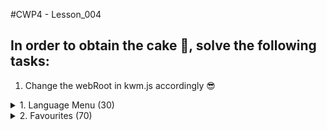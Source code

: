 #CWP4 - Lesson_004

## In order to obtain the cake 🍰, solve the following tasks:

1. Change the webRoot in kwm.js accordingly 😎

<details>
    <summary>1. Language Menu (30)</summary>


###Include a Langauge-Switcher!
 ```
 In order to achieve full translatability, kwm.js was change:
 
 In its constructor, two methods are called to render each, the header and the footer.
 ```

Open /js/kwm-translator.js
1. Add a new method createLanguageMenu(container).
   1. This method should create a new unordered list and append it to container.
   2. For each language, the unordered list should append a list element with the language-key as text.
   3. Each list element needs a clickHandler, that invokes the ***static*** method changeLanguage();
2. Add a new static method changeLanguage();
   1. In this method, change the currentLangauge of kwm.translator to the according language.
   2. Also, call the changeView() Method of router, to re-render the currently active view.
   3. After that, the method should also call kwm.renderHeader() and kwm.renderFooter(), in order to re-render the header and footer sections.
   4. Now store that chosen language in your localstorage.
   5. You knew this was coming: Make sure that the page is rendered in the locally stored language, once you open it again.


Open /js/kwm.js
1. Now use the functionality, you just implemented to create a languageMenu in the container ***#languagemenu***, once the header-template is rendered.
</details>

<details>
    <summary>2. Favourites (70)</summary>

###Add favourites to your shop!

 ```
 The objective here is to store the IDs of your favourite Pets in the localstorage.
 To make it more fun, we choose to store them all in one array (localstorage.favouritePets) :}
 
 Hardmode: Store them in an indexedDB instead of localstorage!
 ```
         
1. Open js/kwm-model.js and add three methods:
   1. petIsFavourite(id)
      1. Receives an id and returns, whether or not this id is already a favourite.
   2. addFavouritePet(id)
      1. If the pet is not already a favourite, then add it.
   3. removeFavouritePet(id)
      1. if the pet is a favourite, change that.

    You can remove items from an Array with [Arrray.splice](https://www.w3schools.com/jsref/jsref_splice.asp)

     ```
     Splice Example:
     let delicious = ["Strawberry pie", "Sacher pie", "Apple pie", "Raspberry pie"];
     delicious.splice(3,1) //Removed raspbery pie, because it was too crunchy :}   
     ```
2. Compare the pet-overview.tpl from Lesson_003 with Lesson_004. You will find an indicator for the favourite-status of an item.
3. Now open views/view.shop.js
   1. So far, the code creates all Shop-elements (pets). Now make sure, that the pets already marked as favourites display accordingly, by adding "active" to their favourite-buttons classList.
   2. Also, attach eventhandlers (click) to all favourite-buttons.
      1. If the button does not have a class "active" yet, add it to its class list and add the according pet to your favourites.
      2. Else, remove the class and also remove the pet from your favourites.
</details>